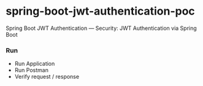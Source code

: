 # spring-boot-jwt-authentication-poc
Spring Boot JWT Authentication — Security: JWT Authentication via Spring Boot

### Run
* Run Application
* Run Postman
* Verify request / response
